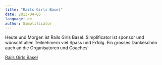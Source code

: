 ```yaml
---
title: "Rails Girls Basel"
date: 2013-04-05
language: de
author: Simplificator
---
```


Heute und Morgen ist Rails Girls Basel. Simplificator ist sponsor und wünscht allen Teilnehmern viel Spass und Erfolg. Ein grosses Dankeschön auch an die Organisatoren und Coaches!

  
[Rails Girls Basel](http://railsgirls.com/basel)

